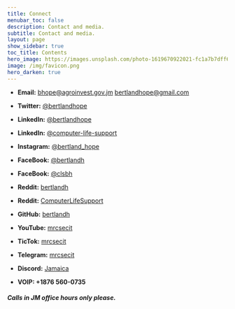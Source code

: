 ```yaml
---
title: Connect
menubar_toc: false
description: Contact and media.
subtitle: Contact and media.
layout: page
show_sidebar: true
toc_title: Contents
hero_image: https://images.unsplash.com/photo-1619670922021-fc1a7b7dff67?ixlib=rb-1.2.1&ixid=MnwxMjA3fDB8MHxwaG90by1wYWdlfHx8fGVufDB8fHx8&auto=format&fit=crop&w=870&q=80
image: /img/favicon.png
hero_darken: true
---
```


- **Email:** [bhope\@agroinvest.gov.jm](mailto:bhope@agroinvest.gov.jm)
[bertlandhope\@gmail.com](mailto:bertlandhope@gmail.com)

- **Twitter:** [@bertlandhope](https://twitter.com/BertlandHope)

- **LinkedIn:** [@bertlandhope](https://www.linkedin.com/in/bertlandhope/)

- **LinkedIn:** [@computer-life-support](https://www.linkedin.com/company/computer-life-support/)

- **Instagram:** [@bertland_hope](https://www.instagram.com/bertland_hope/)

- **FaceBook:** [@bertlandh](https://www.facebook.com/BertlandH)

- **FaceBook:** [@clsbh](https://www.facebook.com/clsbh)

- **Reddit:** [bertlandh](https://www.reddit.com/user/bertlandh)

- **Reddit:** [ComputerLifeSupport](https://www.reddit.com/r/ComputerLifeSupport/)

- **GitHub:** [bertlandh](https://github.com/bertlandh/)

- **YouTube:** [mrcsecit](https://www.youtube.com/channel/UCaHRQTSDaH5Wf93u6EWpeew/videos)

- **TicTok:** [mrcsecit](https://www.tiktok.com/@mrcsecit)

- **Telegram:** [mrcsecit](https://t.me/mrcsecit)

- **Discord:** [Jamaica](https://discord.gg/Becvqgx)

- **VOIP: +1876 560-0735**

##### Calls in JM office hours only please.

